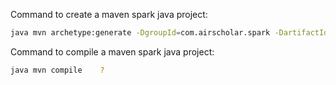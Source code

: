 Command to create a maven spark java project:
```bash
java mvn archetype:generate -DgroupId=com.airscholar.spark -DartifactId=spark-job -DarchetypeArtifactId=maven-archetype-quickstart -DinteractiveMode=false
```

Command to compile a maven spark java project:
```bash
java mvn compile    ?
```